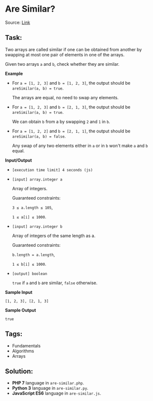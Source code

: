 # Are Similar?

Source: [Link](https://app.codesignal.com/arcade/intro/level-4/xYXfzQmnhBvEKJwXP)

## Task:

Two arrays are called similar if one can be obtained from another by swapping at most one pair of elements in 
one of the arrays.

Given two arrays `a` and `b`, check whether they are similar.

**Example**

* For `a = [1, 2, 3]` and `b = [1, 2, 3]`, the output should be
    `areSimilar(a, b) = true`.

    The arrays are equal, no need to swap any elements.

* For `a = [1, 2, 3]` and `b = [2, 1, 3]`, the output should be
    `areSimilar(a, b) = true`.

    We can obtain `b` from a by swapping `2` and `1` in `b`.

* For `a = [1, 2, 2]` and `b = [2, 1, 1]`, the output should be
    `areSimilar(a, b) = false`.

    Any swap of any two elements either in `a` or in `b` won't make `a` and `b` equal.

**Input/Output**

* `[execution time limit] 4 seconds (js)`

* `[input] array.integer a`

    Array of integers.

    Guaranteed constraints:

    `3 ≤ a.length ≤ 105`,

    `1 ≤ a[i] ≤ 1000`.


* `[input] array.integer b`

    Array of integers of the same length as a.

    Guaranteed constraints:

    `b.length = a.length`,

    `1 ≤ b[i] ≤ 1000`.

* `[output] boolean`

    `true` if `a` and `b` are similar, `false` otherwise.


**Sample Input**

```
[1, 2, 3], [2, 1, 3]
```

**Sample Output**
```
true
```

## Tags:

* Fundamentals
* Algorithms
* Arrays

## Solution:

* **PHP 7** language in `are-similar.php`.
* **Python 3** language in `are-similar.py`.
* **JavaScript ES6** language in `are-similar.js`.